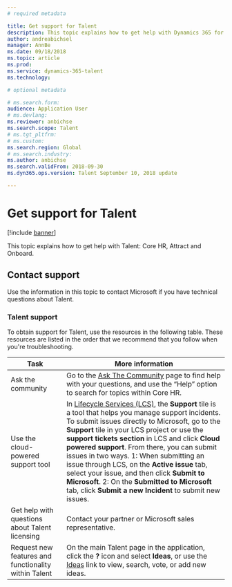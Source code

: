 ```yaml
---
# required metadata

title: Get support for Talent
description: This topic explains how to get help with Dynamics 365 for Talent.
author: andreabichsel
manager: AnnBe
ms.date: 09/18/2018
ms.topic: article
ms.prod: 
ms.service: dynamics-365-talent
ms.technology: 

# optional metadata

# ms.search.form: 
audience: Application User
# ms.devlang: 
ms.reviewer: anbichse
ms.search.scope: Talent
# ms.tgt_pltfrm: 
# ms.custom: 
ms.search.region: Global
# ms.search.industry: 
ms.author: anbichse
ms.search.validFrom: 2018-09-30
ms.dyn365.ops.version: Talent September 10, 2018 update

---
```


# Get support for Talent

[!include [banner](includes/banner.md)]

This topic explains how to get help with Talent: Core HR, Attract and Onboard.

Contact support
---------------

Use the information in this topic to contact Microsoft if you have technical
questions about Talent.

### Talent support 

To obtain support for Talent, use the resources in the following table. These
resources are listed in the order that we recommend that you follow when you're
troubleshooting.

| **Task**                                                | **More information**                                                                                                                                                                                                                                                                                                                                                                                                                                                                                                                                            |
|---------------------------------------------------------|-----------------------------------------------------------------------------------------------------------------------------------------------------------------------------------------------------------------------------------------------------------------------------------------------------------------------------------------------------------------------------------------------------------------------------------------------------------------------------------------------------------------------------------------------------------------|
| Ask the community                                      | Go to the [Ask The Community](https://community.dynamics.com/365/talent) page to find help with your questions, and use the “Help” option to search for topics within Core HR.                                                                                                                                                                                                                                                                                                                                                                                  |
| Use the cloud-powered support tool                     | In [Lifecycle Services (LCS)](https://lcs.dynamics.com/), the **Support** tile is a tool that helps you manage support incidents. To submit issues directly to Microsoft, go to the **Support** tile in your LCS project or use the **support tickets section** in LCS and click **Cloud powered support**. From there, you can submit issues in two ways. 1: When submitting an issue through LCS, on the **Active issue** tab, select your issue, and then click **Submit to Microsoft**. 2: On the **Submitted to Microsoft** tab, click **Submit a new Incident** to submit new issues. |
| Get help with questions about Talent licensing         | Contact your partner or Microsoft sales representative.                                                                                                                                                                                                                                                                                                                                                                                                                                                                                                         |
| Request new features and functionality within Talent | On the main Talent page in the application, click the **?** icon and select **Ideas**, or use the [Ideas](https://experience.dynamics.com/ideas/) link to view, search, vote, or add new ideas.                                                                                                                                                                                                                                                                                                  
